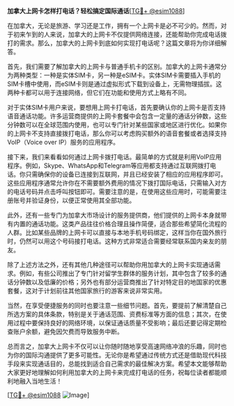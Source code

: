 **加拿大上网卡怎样打电话？轻松搞定国际通话**[[TG💪+ @esim1088](https://t.me/s/esim1088)]

在加拿大，无论是旅游、学习还是工作，拥有一个上网卡是必不可少的。然而，对于初来乍到的人来说，加拿大的上网卡不仅提供网络连接，还能帮助你完成电话拨打的需求。那么，加拿大的上网卡到底如何实现打电话呢？这篇文章将为你详细解答。

首先，我们需要了解加拿大的上网卡与普通手机卡的区别。加拿大的上网卡通常分为两种类型：一种是实体SIM卡，另一种是eSIM卡。实体SIM卡需要插入手机的SIM卡槽中使用，而eSIM卡则是通过虚拟形式下载到设备上，无需物理插拔。这两种卡都可以用于连接网络，但它们在功能和使用方式上略有不同。

对于实体SIM卡用户来说，要想用上网卡打电话，首先要确认你的上网卡是否支持语音通话功能。许多运营商提供的上网卡套餐中会包含一定量的通话分钟数，这些分钟数可以在全球范围内使用，也可以专门针对某些国家或地区进行优化。如果你的上网卡不支持直接拨打电话，那么你可以考虑购买额外的语音套餐或者选择支持VoIP（Voice over IP）服务的应用程序。

接下来，我们来看看如何通过上网卡拨打电话。最简单的方式就是利用VoIP应用程序。例如，Skype、WhatsApp和Telegram等应用都支持通过互联网拨打电话。你只需确保你的设备已连接到互联网，并且已经安装了相应的应用程序即可。这些应用程序通常允许你在不需要额外费用的情况下拨打国际电话，只需输入对方的电话号码并点击呼叫按钮即可。需要注意的是，在使用这些应用时，可能需要注册账号并验证身份，以便正常使用其全部功能。

此外，还有一些专门为加拿大市场设计的服务提供商，他们提供的上网卡本身就带有内置的通话功能。这类产品往往价格合理且操作简便，适合那些希望简化流程的人群。比如某些品牌的上网卡可以直接与本地手机号码绑定，这样当你在国外旅行时，仍然可以用这个号码接打电话。这种方式非常适合需要经常联系国内亲友的朋友。

除了上述方法之外，还有其他几种途径可以帮助你用加拿大的上网卡实现通话需求。例如，有些公司推出了专门针对留学生群体的服务计划，其中包含了较多的通话分钟数以及低廉的价格；另外也有部分运营商推出了针对特定目的地国家的优惠套餐，这对于计划前往其他国家旅行的游客来说非常实用。

当然，在享受便捷服务的同时也要注意一些细节问题。首先，要提前了解清楚自己所选方案的具体条款，特别是关于通话范围、资费标准等方面的信息；其次，在使用过程中要保持良好的网络环境，以保证通话质量不受影响；最后还要记得定期检查账户余额，避免因欠费而导致服务中断。

总而言之，加拿大上网卡不仅可以让你随时随地享受高速网络冲浪的乐趣，同时也为你的国际沟通提供了更多可能性。无论你是希望通过传统方式还是借助现代科技手段来实现通话目的，总能找到适合自己需求的最佳解决方案。希望本文能够帮助大家更好地理解如何利用加拿大的上网卡来完成打电话的任务，祝每位读者都能顺利地融入当地生活！

[[TG💪+ @esim1088](https://t.me/s/esim1088) ![Image](https://i.postimg.cc/4NQfJmqS/Snipaste-2025-05-13-00-14-12.png)]